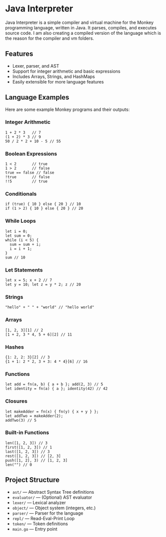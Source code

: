 # Java Interpreter

Java Interpreter is a simple compiler and virtual machine for the Monkey programming language, written in Java. It parses, compiles, and executes source code. I am also creating a compiled version of the language which is the reason for the compiler and vm folders.

## Features

- Lexer, parser, and AST
- Support for integer arithmetic and basic expressions
- Includes Arrays, Strings, and HashMaps
- Easily extensible for more language features



## Language Examples

Here are some example Monkey programs and their outputs:

### Integer Arithmetic
```monkey
1 + 2 * 3   // 7
(1 + 2) * 3 // 9
50 / 2 * 2 + 10 - 5 // 55
```

### Boolean Expressions
```monkey
1 < 2       // true
1 > 2       // false
true == false // false
!true       // false
!!5         // true
```

### Conditionals
```monkey
if (true) { 10 } else { 20 } // 10
if (1 > 2) { 10 } else { 20 } // 20
```

### While Loops
```monkey
let i = 0;
let sum = 0;
while (i < 5) {
  sum = sum + i;
  i = i + 1;
}
sum // 10
```

### Let Statements
```monkey
let x = 5; x + 2 // 7
let y = 10; let z = y * 2; z // 20
```

### Strings
```monkey
"hello" + " " + "world" // "hello world"
```

### Arrays
```monkey
[1, 2, 3][1] // 2
[1 + 2, 3 * 4, 5 + 6][2] // 11
```

### Hashes
```monkey
{1: 2, 2: 3}[2] // 3
{1 + 1: 2 * 2, 3 + 3: 4 * 4}[6] // 16
```

### Functions
```monkey
let add = fn(a, b) { a + b }; add(2, 3) // 5
let identity = fn(a) { a }; identity(42) // 42
```

### Closures
```monkey
let makeAdder = fn(x) { fn(y) { x + y } };
let addTwo = makeAdder(2);
addTwo(3) // 5
```

### Built-in Functions
```monkey
len([1, 2, 3]) // 3
first([1, 2, 3]) // 1
last([1, 2, 3]) // 3
rest([1, 2, 3]) // [2, 3]
push([1, 2], 3) // [1, 2, 3]
len("") // 0
```

## Project Structure

- `ast/` — Abstract Syntax Tree definitions
- `evaluator/` — (Optional) AST evaluator
- `lexer/` — Lexical analyzer
- `object/` — Object system (integers, etc.)
- `parser/` — Parser for the language
- `repl/` — Read-Eval-Print Loop
- `token/` — Token definitions
- `main.go` — Entry point
